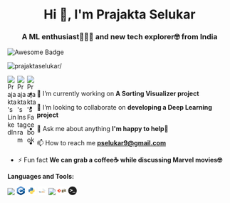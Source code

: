 <h1 align="center">Hi 👋, I'm Prajakta Selukar</h1>
<h3 align="center">A ML enthusiast👨🏻‍💻 and new tech explorer🤓 from India</h3>

<img src="https://cdn.rawgit.com/sindresorhus/awesome/d7305f38d29fed78fa85652e3a63e154dd8e8829/media/badge.svg" alt="Awesome Badge"/>
<p align="left"> <img src=https://komarev.com/ghpvc/?username=prajaktaselukar alt=prajaktaselukar/> </p> 

<a href="https://www.linkedin.com/in/prajakta-selukar97/">
  <img align="left" alt="Prajakta's LinkedIn" width="22px" src="https://cdn.jsdelivr.net/npm/simple-icons@v3/icons/linkedin.svg" />
</a>
<a href="https://www.instagram.com/prajakta_selukar/">
  <img align="left" alt="Prajakta's Instagram" width="22px" src="https://cdn.jsdelivr.net/npm/simple-icons@v3/icons/instagram.svg" />
</a>
<a href="https://www.facebook.com/pselukar9/">
  <img align="left" alt="Prajakta's Facebook" width="22px" src="https://cdn.jsdelivr.net/npm/simple-icons@3.0.1/icons/facebook.svg" />
</a> 

<br/>

- 🔭 I’m currently working on **A Sorting Visualizer project**

- 👯 I’m looking to collaborate on **developing a Deep Learning project**

- 💬 Ask me about anything **I'm happy to help🤝**

- 📫 How to reach me **pselukar9@gmail.com**

- ⚡ Fun fact **We can grab a coffee☕️ while discussing Marvel movies🤓**


**Languages and Tools:**  

<code><img height="20" src="https://konpa.github.io/devicon/devicon.git/icons/c/c-original.svg"></code>
<code><img height="20" src="https://raw.githubusercontent.com/github/explore/80688e429a7d4ef2fca1e82350fe8e3517d3494d/topics/cpp/cpp.png"></code>
<code><img height="20" src="https://raw.githubusercontent.com/github/explore/80688e429a7d4ef2fca1e82350fe8e3517d3494d/topics/python/python.png"></code>
<code><img height="20" src="https://raw.githubusercontent.com/github/explore/80688e429a7d4ef2fca1e82350fe8e3517d3494d/topics/mysql/mysql.png"></code>
<code><img height="20" src="https://konpa.github.io/devicon/devicon.git/icons/html5/html5-original-wordmark.svg"></code>
<code><img height="20" src="https://raw.githubusercontent.com/github/explore/80688e429a7d4ef2fca1e82350fe8e3517d3494d/topics/git/git.png"></code>
<code><img height="20" src="https://raw.githubusercontent.com/github/explore/80688e429a7d4ef2fca1e82350fe8e3517d3494d/topics/terminal/terminal.png"></code>



